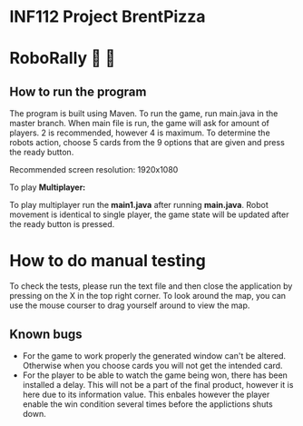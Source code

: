 # INF112 Project BrentPizza 

# RoboRally :robot: :pizza:

## How to run the program

The program is built using Maven. To run the game, run  main.java in the master branch. When main file is run, the game will ask for amount of players. 
2 is recommended, however 4 is maximum. To determine the robots action, choose 5 cards from the 9 options that are given and press the ready button. 

Recommended screen resolution: 1920x1080

To play **Multiplayer:** 

To play multiplayer run the **main1.java** after running **main.java**. Robot movement is identical to single player, the game state will be updated after the ready button is pressed. 


# How to do manual testing


To check the tests, please run the text file and then close the application by pressing on the X in the top right corner. 
To look around the map, you can use the mouse courser to drag yourself around to view the map. 

## Known bugs
- For the game to work properly the generated window can't be altered. Otherwise when you choose cards you will not get the intended card.
- For the player to be able to watch the game being won, there has been installed a delay. This will not be a part of the final product, however it is here
due to its information value. This enbales however the player enable the win condition several times before the applictions shuts down.
